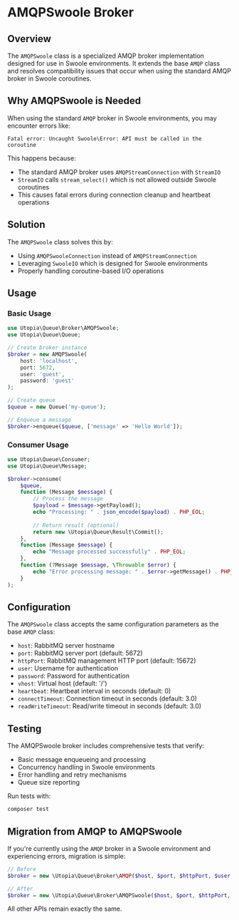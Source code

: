 # AMQPSwoole Broker

## Overview

The `AMQPSwoole` class is a specialized AMQP broker implementation designed for use in Swoole environments. It extends the base `AMQP` class and resolves compatibility issues that occur when using the standard AMQP broker in Swoole coroutines.

## Why AMQPSwoole is Needed

When using the standard `AMQP` broker in Swoole environments, you may encounter errors like:

```
Fatal error: Uncaught Swoole\Error: API must be called in the coroutine
```

This happens because:
- The standard AMQP broker uses `AMQPStreamConnection` with `StreamIO`
- `StreamIO` calls `stream_select()` which is not allowed outside Swoole coroutines
- This causes fatal errors during connection cleanup and heartbeat operations

## Solution

The `AMQPSwoole` class solves this by:
- Using `AMQPSwooleConnection` instead of `AMQPStreamConnection`
- Leveraging `SwooleIO` which is designed for Swoole environments
- Properly handling coroutine-based I/O operations

## Usage

### Basic Usage

```php
use Utopia\Queue\Broker\AMQPSwoole;
use Utopia\Queue\Queue;

// Create broker instance
$broker = new AMQPSwoole(
    host: 'localhost',
    port: 5672,
    user: 'guest',
    password: 'guest'
);

// Create queue
$queue = new Queue('my-queue');

// Enqueue a message
$broker->enqueue($queue, ['message' => 'Hello World']);
```

### Consumer Usage

```php
use Utopia\Queue\Consumer;
use Utopia\Queue\Message;

$broker->consume(
    $queue,
    function (Message $message) {
        // Process the message
        $payload = $message->getPayload();
        echo "Processing: " . json_encode($payload) . PHP_EOL;
        
        // Return result (optional)
        return new \Utopia\Queue\Result\Commit();
    },
    function (Message $message) {
        echo "Message processed successfully" . PHP_EOL;
    },
    function (?Message $message, \Throwable $error) {
        echo "Error processing message: " . $error->getMessage() . PHP_EOL;
    }
);
```

## Configuration

The `AMQPSwoole` class accepts the same configuration parameters as the base `AMQP` class:

- `host`: RabbitMQ server hostname
- `port`: RabbitMQ server port (default: 5672)
- `httpPort`: RabbitMQ management HTTP port (default: 15672)
- `user`: Username for authentication
- `password`: Password for authentication
- `vhost`: Virtual host (default: '/')
- `heartbeat`: Heartbeat interval in seconds (default: 0)
- `connectTimeout`: Connection timeout in seconds (default: 3.0)
- `readWriteTimeout`: Read/write timeout in seconds (default: 3.0)

## Testing

The AMQPSwoole broker includes comprehensive tests that verify:
- Basic message enqueueing and processing
- Concurrency handling in Swoole environments
- Error handling and retry mechanisms
- Queue size reporting

Run tests with:
```bash
composer test
```

## Migration from AMQP to AMQPSwoole

If you're currently using the `AMQP` broker in a Swoole environment and experiencing errors, migration is simple:

```php
// Before
$broker = new \Utopia\Queue\Broker\AMQP($host, $port, $httpPort, $user, $password);

// After
$broker = new \Utopia\Queue\Broker\AMQPSwoole($host, $port, $httpPort, $user, $password);
```

All other APIs remain exactly the same. 